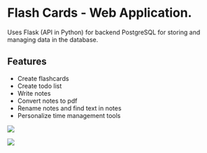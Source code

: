 # Flash Cards - Web Application. 

Uses Flask (API in Python) for backend 
PostgreSQL for storing and managing data in the database.

## Features

* Create flashcards 
* Create todo list 
* Write notes
* Convert notes to pdf
* Rename notes and find text in notes
* Personalize time management tools

![](images/main-sreenshot-1.jpg)

![](images/main-sreenshot-2.jpg)





  
